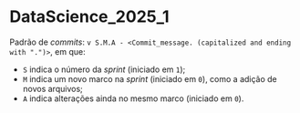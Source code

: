 # DataScience_2025_1

Padrão de _commits_:
`v S.M.A - <Commit_message. (capitalized and ending with ".")>`,
em que:

- `S` indica o número da _sprint_ (iniciado em `1`);
- `M` indica um novo marco na _sprint_ (iniciado em `0`), como a adição de novos arquivos;
- `A` indica alterações ainda no mesmo marco (iniciado em `0`).
